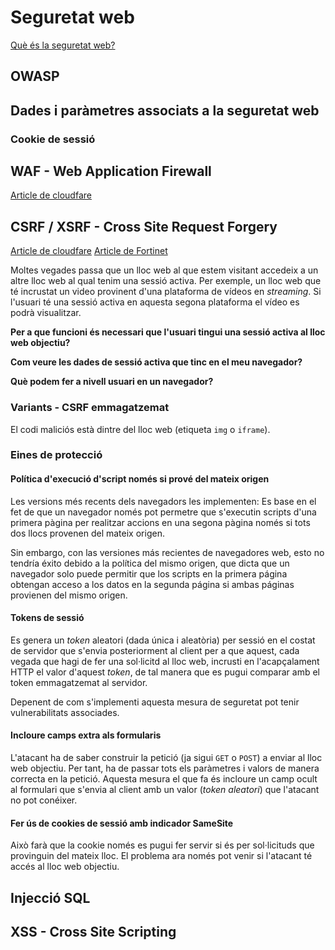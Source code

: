 # Seguretat web

[Què és la seguretat web?](https://www.fortinet.com/lat/resources/cyberglossary/what-is-web-security)

## OWASP

## Dades i paràmetres associats a la seguretat web

### Cookie de sessió

## WAF - Web Application Firewall

[Article de cloudfare](https://www.cloudflare.com/application-services/products/waf/)

## CSRF / XSRF - Cross Site Request Forgery

[Article de cloudfare](https://www.cloudflare.com/es-es/learning/security/threats/cross-site-request-forgery/)
[Article de Fortinet](https://www.fortinet.com/lat/resources/cyberglossary/csrf)

Moltes vegades passa que un lloc web al que estem visitant accedeix a un altre lloc web al qual tenim una sessió activa. Per exemple, un lloc web que té incrustat un video provinent d'una plataforma de vídeos en *streaming*. Si l'usuari té una sessió activa en aquesta segona plataforma el vídeo es podrà visualitzar.

**Per a que funcioni és necessari que l'usuari tingui una sessió activa al lloc web objectiu?**

**Com veure les dades de sessió activa que tinc en el meu navegador?**

**Què podem fer a nivell usuari en un navegador?**

### Variants - CSRF emmagatzemat

El codi maliciós està dintre del lloc web (etiqueta `img` o `iframe`).

### Eines de protecció

#### Política d'execució d'script només si prové del mateix origen

Les versions més recents dels navegadors les implementen: Es base en el fet de que un navegador només pot permetre que s'executin scripts d'una primera pàgina per realitzar accions en una segona pàgina només si tots dos llocs provenen del mateix origen.

Sin embargo, con las versiones más recientes de navegadores web, esto no tendría éxito debido a la política del mismo origen, que dicta que un navegador solo puede permitir que los scripts en la primera página obtengan acceso a los datos en la segunda página si ambas páginas provienen del mismo origen.

#### Tokens de sessió

Es genera un *token* aleatori (dada única i aleatòria) per sessió en el costat de servidor que s'envia posteriorment al client per a que aquest, cada vegada que hagi de fer una sol·licitd al lloc web, incrusti en l'acapçalament HTTP el valor d'aquest *token*, de tal manera que es pugui comparar amb el token emmagatzemat al servidor.

Depenent de com s'implementi aquesta mesura de seguretat pot tenir vulnerabilitats associades.

#### Incloure camps extra als formularis

L'atacant ha de saber construir la petició (ja sigui `GET` o `POST`) a enviar al lloc web objectiu. Per tant, ha de passar tots els paràmetres i valors de manera correcta en la petició. Aquesta mesura el que fa és incloure un camp ocult al formulari que s'envia al client amb un valor (*token aleatori*) que l'atacant no pot conéixer.

#### Fer ús de cookies de sessió amb indicador SameSite

Això farà que la cookie només es pugui fer servir si és per sol·licituds que provinguin del mateix lloc. El problema ara només pot venir si l'atacant té accés al lloc web objectiu.

## Injecció SQL

## XSS - Cross Site Scripting